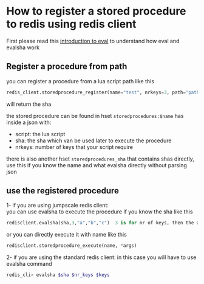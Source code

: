 # How to register a stored procedure to redis using redis client

First please read this [introduction to eval](https://redis.io/commands/eval#introduction-to-eval) to understand how 
eval and evalsha work

## Register a procedure from path

you can register a procedure from a lua script path like this

```python
redis_client.storedprocedure_register(name="test", nrkeys=3, path="path_to_lua_script")
```

will return the sha

the stored procedure can be found in hset `storedprocedures:$name` has inside a json with:

 - script: the lua script
 - sha: the sha which van be used later to execute the procedure
 - nrkeys: number of keys that your script require

there is also another hset `storedprocedures_sha` that contains shas directly, use this if you know the name and what 
evalsha directly without parsing json

## use the registered procedure

1- if you are using jumpscale redis client:  
    you can use evalsha to execute the procedure if you know the sha like this

```python
redisclient.evalsha(sha,3,"a","b","c")  3 is for nr of keys, then the args
```

or you can directly execute it with name like this

```python
redisclient.storedprocedure_execute(name, *args)
```

2- if you are using the standard redis client:
in this case you will have to use evalsha command

```bash
redis_cli> evalsha $sha $nr_keys $keys
```

